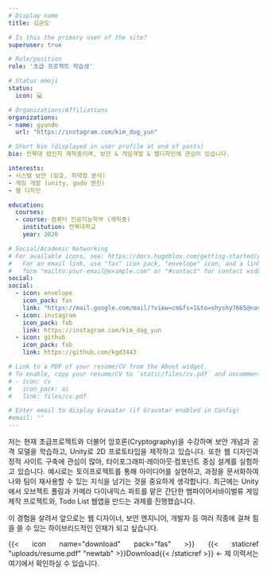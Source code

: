 ```yaml
---
# Display name
title: 김균도

# Is this the primary user of the site?
superuser: true

# Role/position
role: '초급 프로젝트 학습생'

# Status emoji
status:
  icon: 💻

# Organizations/Affiliations
organizations:
- name: gyundo
  url: "https://instagram.com/kim_dog_yun"

# Short bio (displayed in user profile at end of posts)
bio: 전북대 컴인지 재학중이며, 보안 & 게임개발 & 웹디자인에 관심이 있습니다.

interests:
- 시스템 보안 (암호, 취약점 분석)
- 게임 개발 (unity, godo 엔진)
- 웹 디자인

education:
  courses:
  - course: 컴퓨터 인공지능학부 (재학중)
    institution: 전북대학교
    year: 2020

# Social/Academic Networking
# For available icons, see: https://docs.hugoblox.com/getting-started/page-builder/#icons
#   For an email link, use "fas" icon pack, "envelope" icon, and a link in the
#   form "mailto:your-email@example.com" or "#contact" for contact widget.
social:
social:
  - icon: envelope
    icon_pack: fas
    link: "https://mail.google.com/mail/?view=cm&fs=1&to=shyshy7665@naver.com"
  - icon: instagram
    icon_pack: fab
    link: https://instagram.com/kim_dog_yun
  - icon: github
    icon_pack: fab
    link: https://github.com/kgd3443

# Link to a PDF of your resume/CV from the About widget.
# To enable, copy your resume/CV to `static/files/cv.pdf` and uncomment the lines below.
# - icon: cv
#   icon_pack: ai
#   link: files/cv.pdf

# Enter email to display Gravatar (if Gravatar enabled in Config)
#email: ""
---
```


<p style="text-align: justify;">
저는 현재 초급프로젝트와 더불어 암호론(Cryptography)을 수강하며 보안 개념과 공격 모델을 학습하고, Unity로 2D 프로토타입을 제작하고 있습니다.
또한 웹 디자인과 정적 사이트 구축에 관심이 많아, 타이포그래피·레이아웃·컴포넌트 중심 설계를 실험하고 있습니다.
예시로는 토이프로젝트를 통해 아이디어를 실현하고, 과정을 문서화하여 나와 팀이 재사용할 수 있는 지식을 남기는 것을 중요하게 생각합니다.
최근에는 Unity에서 오브젝트 풀링과 카메라 다이내믹스 파트를 맡은 간단한 뱀파이어서바이벌류 게임 제작 프로젝트와,
Todo List 웹앱을 만드는 과제를 진행했습니다.
</p>

<p style="text-align: justify;">
이 경험을 살려서 앞으로는 웹 디자이너, 보안 엔지니어, 개발자 등 여러 직종에 걸쳐 힘을 쓸 수 있는 하이브리드적인 인재가 되고 싶습니다.
</p>

<p style="text-align: justify;">
{{< icon name="download" pack="fas" >}} 
{{< staticref "uploads/resume.pdf" "newtab" >}}Download{{< /staticref >}} ← 제 이력서는 여기에서 확인하실 수 있습니다.
</p>

